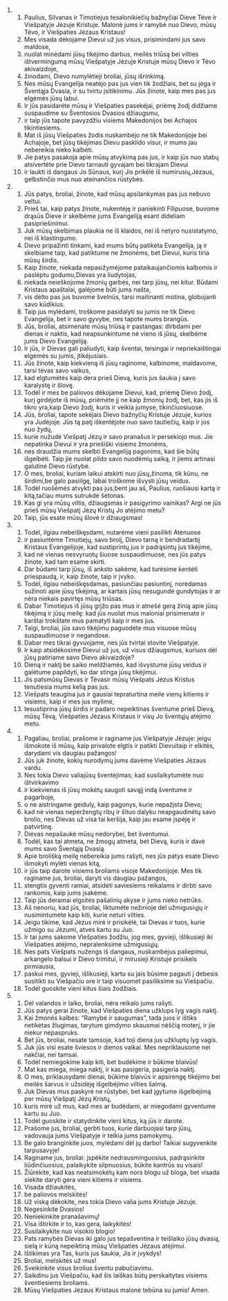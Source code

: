 <ol>
  <li>
    <ol>
      <li>Paulius, Silvanas ir Timotiejus tesalonikiečių bažnyčiai Dieve Tėve ir Viešpatyje Jėzuje Kristuje. Malonė jums ir ramybė nuo Dievo, mūsų Tėvo, ir Viešpaties Jėzaus Kristaus!</li>
      <li>Mes visada dėkojame Dievui už jus visus, prisimindami jus savo maldose,</li>
      <li>nuolat minėdami jūsų tikėjimo darbus, meilės triūsą bei vilties ištvermingumą mūsų Viešpatyje Jėzuje Kristuje mūsų Dievo ir Tėvo akivaizdoje,</li>
      <li>žinodami, Dievo numylėtieji broliai, jūsų išrinkimą.</li>
      <li>Nes mūsų Evangelija neatėjo pas jus vien tik žodžiais, bet su jėga ir Šventąja Dvasia, ir su tvirtu įsitikinimu. Jūs žinote, kaip mes pas jus elgėmės jūsų labui.</li>
      <li>Ir jūs pasidarėte mūsų ir Viešpaties pasekėjai, priėmę žodį didžiame suspaudime su Šventosios Dvasios džiaugsmu,</li>
      <li>ir taip jūs tapote pavyzdžiu visiems Makedonijos bei Achajos tikintiesiems.</li>
      <li>Mat iš jūsų Viešpaties žodis nuskambėjo ne tik Makedonijoje bei Achajoje, bet jūsų tikėjimas Dievu pasklido visur, ir mums jau nebereikia nieko kalbėti.</li>
      <li>Jie patys pasakoja apie mūsų atvykimą pas jus, ir kaip jūs nuo stabų atsivertėte prie Dievo tarnauti gyvajam bei tikrajam Dievui</li>
      <li>ir laukti iš dangaus Jo Sūnaus, kurį Jis prikėlė iš numirusių,­Jėzaus, gelbstinčio mus nuo ateinančios rūstybės.</li>
    </ol>
  </li>
  <li>
    <ol>
      <li>Jūs patys, broliai, žinote, kad mūsų apsilankymas pas jus nebuvo veltui.</li>
      <li>Prieš tai, kaip patys žinote, nukentėję ir paniekinti Filipuose, buvome drąsūs Dieve ir skelbėme jums Evangeliją esant dideliam pasipriešinimui.</li>
      <li>Juk mūsų skelbimas plaukia ne iš klaidos, nei iš netyro nusistatymo, nei iš klastingumo.</li>
      <li>Dievo pripažinti tinkami, kad mums būtų patikėta Evangelija, ją ir skelbiame taip, kad patiktume ne žmonėms, bet Dievui, kuris tiria mūsų širdis.</li>
      <li>Kaip žinote, niekada nepasižymėjome pataikaujančiomis kalbomis ir paslėptu godumu,­Dievas yra liudytojas,­</li>
      <li>niekada neieškojome žmonių garbės, nei tarp jūsų, nei kitur. Būdami Kristaus apaštalai, galėjome būti jums našta,</li>
      <li>vis dėlto pas jus buvome švelnūs, tarsi maitinanti motina, globojanti savo kūdikius.</li>
      <li>Taip jus mylėdami, troškome pasidalyti su jumis ne tik Dievo Evangelija, bet ir savo gyvybe, nes tapote mums brangūs.</li>
      <li>Jūs, broliai, atsimenate mūsų triūsą ir pastangas: dirbdami per dienas ir naktis, kad neapsunkintume nė vieno iš jūsų, skelbėme jums Dievo Evangeliją.</li>
      <li>Ir jūs, ir Dievas gali paliudyti, kaip šventai, teisingai ir nepriekaištingai elgėmės su jumis, įtikėjusiais.</li>
      <li>Jūs žinote, kaip kiekvieną iš jūsų raginome, kalbinome, maldavome, tarsi tėvas savo vaikus,</li>
      <li>kad elgtumėtės kaip dera prieš Dievą, kuris jus šaukia į savo karalystę ir šlovę.</li>
      <li>Todėl ir mes be paliovos dėkojame Dievui, kad, priėmę Dievo žodį, kurį girdėjote iš mūsų, priėmėte jį ne kaip žmonių žodį, bet, kas jis iš tikro yra,­kaip Dievo žodį, kuris ir veikia jumyse, tikinčiuosiuose.</li>
      <li>Jūs, broliai, tapote sekėjais Dievo bažnyčių Kristuje Jėzuje, kurios yra Judėjoje. Jūs tą patį iškentėjote nuo savo tautiečių, kaip ir jos nuo žydų,</li>
      <li>kurie nužudė Viešpatį Jėzų ir savo pranašus ir persekiojo mus. Jie nepatinka Dievui ir yra priešiški visiems žmonėms,</li>
      <li>nes draudžia mums skelbti Evangeliją pagonims, kad šie būtų išgelbėti. Taip jie nuolat pildo savo nuodėmių saiką, ir jiems artinasi galutinė Dievo rūstybė.</li>
      <li>O mes, broliai, kuriam laikui atskirti nuo jūsų,­žinoma, tik kūnu, ne širdimi,­be galo pasiilgę, labai troškome išvysti jūsų veidus.</li>
      <li>Todėl ruošėmės atvykti pas jus,­bent jau aš, Paulius, ruošiausi kartą ir kitą,­tačiau mums sutrukdė šėtonas.</li>
      <li>Kas gi yra mūsų viltis, džiaugsmas ir pasigyrimo vainikas? Argi ne jūs prieš mūsų Viešpatį Jėzų Kristų Jo atėjimo metu?</li>
      <li>Taip, jūs esate mūsų šlovė ir džiaugsmas!</li>
    </ol>
  </li>
  <li>
    <ol>
      <li>Todėl, ilgiau nebeiškęsdami, nutarėme vieni pasilikti Atėnuose</li>
      <li>ir pasiuntėme Timotiejų, savo brolį, Dievo tarną ir bendradarbį Kristaus Evangelijoje, kad sustiprintų jus ir padrąsintų jus tikėjime,</li>
      <li>kad nė vienas nesvyruotų šiuose suspaudimuose, nes jūs patys žinote, kad tam esame skirti.</li>
      <li>Dar būdami tarp jūsų, iš anksto sakėme, kad turėsime kentėti priespaudą, ir, kaip žinote, taip ir įvyko.</li>
      <li>Todėl, ilgiau nebeiškęsdamas, pasiunčiau pasiuntinį, norėdamas sužinoti apie jūsų tikėjimą, ar kartais jūsų nesugundė gundytojas ir ar nėra niekais pavirtęs mūsų triūsas.</li>
      <li>Dabar Timotiejus iš jūsų grįžo pas mus ir atnešė gerą žinią apie jūsų tikėjimą ir jūsų meilę: kad jūs nuolat mus maloniai prisimenate ir karštai trokštate mus pamatyti kaip ir mes jus.</li>
      <li>Taigi, broliai, jūs savo tikėjimu paguodėte mus visuose mūsų suspaudimuose ir negandose.</li>
      <li>Dabar mes tikrai gyvuojame, nes jūs tvirtai stovite Viešpatyje.</li>
      <li>Ir kaip atsidėkosime Dievui už jus, už visus džiaugsmus, kuriuos dėl jūsų patiriame savo Dievo akivaizdoje?</li>
      <li>Dieną ir naktį be saiko meldžiamės, kad išvystume jūsų veidus ir galėtume papildyti, ko dar stinga jūsų tikėjimui.</li>
      <li>Jis pats­mūsų Dievas ir Tėvas­ir mūsų Viešpats Jėzus Kristus tenutiesia mums kelią pas jus.</li>
      <li>Viešpats teaugina jus ir gausiai tepraturtina meile vienų kitiems ir visiems, kaip ir mes jus mylime,­</li>
      <li>tesustiprina jūsų širdis ir padaro nepeiktinas šventume prieš Dievą, mūsų Tėvą, Viešpaties Jėzaus Kristaus ir visų Jo šventųjų atėjimo metu.</li>
    </ol>
  </li>
  <li>
    <ol>
      <li>Pagaliau, broliai, prašome ir raginame jus Viešpatyje Jėzuje: jeigu išmokote iš mūsų, kaip privalote elgtis ir patikti Dievui­taip ir elkitės, darydami vis daugiau pažangos!</li>
      <li>Jūs juk žinote, kokių nurodymų jums davėme Viešpaties Jėzaus vardu.</li>
      <li>Nes tokia Dievo valia­jūsų šventėjimas; kad susilaikytumėte nuo ištvirkavimo</li>
      <li>ir kiekvienas iš jūsų mokėtų saugoti savąjį indą šventume ir pagarboje,</li>
      <li>o ne aistringame geiduly, kaip pagonys, kurie nepažįsta Dievo;</li>
      <li>kad nė vienas neperžengtų ribų ir šituo dalyku neapgaudinėtų savo brolio, nes Dievas už visa tai keršija, kaip jau esame įspėję ir patvirtinę.</li>
      <li>Dievas nepašaukė mūsų nedorybei, bet šventumui.</li>
      <li>Todėl, kas tai atmeta, ne žmogų atmeta, bet Dievą, kuris ir davė mums savo Šventąją Dvasią.</li>
      <li>Apie brolišką meilę nebereikia jums rašyti, nes jūs patys esate Dievo išmokyti mylėti vienas kitą,</li>
      <li>ir jūs taip darote visiems broliams visoje Makedonijoje. Mes tik raginame jus, broliai, daryti vis daugiau pažangos,</li>
      <li>stengtis gyventi ramiai, atsidėti saviesiems reikalams ir dirbti savo rankomis, kaip jums įsakėme.</li>
      <li>Taip jūs deramai elgsitės pašalinių akyse ir jums nieko netrūks.</li>
      <li>Aš nenoriu, kad jūs, broliai, liktumėte nežinioje dėl užmigusiųjų ir nusimintumėte kaip kiti, kurie neturi vilties.</li>
      <li>Jeigu tikime, kad Jėzus mirė ir prisikėlė, tai Dievas ir tuos, kurie užmigo su Jėzumi, atves kartu su Juo.</li>
      <li>Ir tai jums sakome Viešpaties žodžiu, jog mes, gyvieji, išlikusieji iki Viešpaties atėjimo, nepralenksime užmigusiųjų.</li>
      <li>Nes pats Viešpats nužengs iš dangaus, nuskambėjus paliepimui, arkangelo balsui ir Dievo trimitui, ir mirusieji Kristuje prisikels pirmiausia,</li>
      <li>paskui mes, gyvieji, išlikusieji, kartu su jais būsime pagauti į debesis susitikti su Viešpačiu ore ir taip visuomet pasiliksime su Viešpačiu.</li>
      <li>Todėl guoskite vieni kitus šiais žodžiais.</li>
    </ol>
  </li>
  <li>
    <ol>
      <li>Dėl valandos ir laiko, broliai, nėra reikalo jums rašyti.</li>
      <li>Jūs patys gerai žinote, kad Viešpaties diena užklups lyg vagis naktį.</li>
      <li>Kai žmonės kalbės: “Ramybė ir saugumas”, tada juos ir ištiks netikėtas žlugimas, tarytum gimdymo skausmai nėščią moterį, ir jie niekur nepaspruks.</li>
      <li>Bet jūs, broliai, nesate tamsoje, kad toji diena jus užkluptų lyg vagis.</li>
      <li>Juk jūs visi esate šviesos ir dienos vaikai. Mes nepriklausome nei nakčiai, nei tamsai.</li>
      <li>Todėl nemiegokime kaip kiti, bet budėkime ir būkime blaivūs!</li>
      <li>Mat kas miega, miega naktį, ir kas pasigeria, pasigeria naktį.</li>
      <li>O mes, priklausydami dienai, būkime blaivūs ir apsirengę tikėjimo bei meilės šarvus ir užsidėję išgelbėjimo vilties šalmą.</li>
      <li>Juk Dievas mus paskyrė ne rūstybei, bet kad įgytume išgelbėjimą per mūsų Viešpatį Jėzų Kristų,</li>
      <li>kuris mirė už mus, kad mes ar budėdami, ar miegodami gyventume kartu su Juo.</li>
      <li>Todėl guoskite ir statydinkite vieni kitus, ką jūs ir darote.</li>
      <li>Prašome jus, broliai, gerbti tuos, kurie darbuojasi tarp jūsų, vadovauja jums Viešpatyje ir teikia jums pamokymų.</li>
      <li>Be galo branginkite juos, mylėdami dėl jų darbo! Taikiai sugyvenkite tarpusavyje!</li>
      <li>Raginame jus, broliai: įspėkite nedrausminguosius, padrąsinkite liūdinčiuosius, palaikykite silpnuosius, būkite kantrūs su visais!</li>
      <li>Žiūrėkite, kad kas neatsimokėtų kam nors blogu už bloga, bet visada siekite daryti gera vieni kitiems ir visiems.</li>
      <li>Visada džiaukitės,</li>
      <li>be paliovos melskitės!</li>
      <li>Už viską dėkokite, nes tokia Dievo valia jums Kristuje Jėzuje.</li>
      <li>Negesinkite Dvasios!</li>
      <li>Neniekinkite pranašavimų!</li>
      <li>Visa ištirkite ir to, kas gera, laikykitės!</li>
      <li>Susilaikykite nuo visokio blogio!</li>
      <li>Pats ramybės Dievas iki galo jus tepašventina ir teišlaiko jūsų dvasią, sielą ir kūną nepeiktiną mūsų Viešpaties Jėzaus atėjimui.</li>
      <li>Ištikimas yra Tas, kuris jus šaukia, Jis ir įvykdys!</li>
      <li>Broliai, melskitės už mus!</li>
      <li>Sveikinkite visus brolius šventu pabučiavimu.</li>
      <li>Saikdinu jus Viešpačiu, kad šis laiškas būtų perskaitytas visiems šventiesiems broliams.</li>
      <li>Mūsų Viešpaties Jėzaus Kristaus malonė tebūna su jumis! Amen.</li>
    </ol>
  </li>
</ol>
